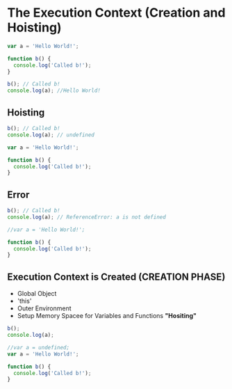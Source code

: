 # The Execution Context (Creation and Hoisting)

```js
var a = 'Hello World!';

function b() {
  console.log('Called b!');
}

b(); // Called b!
console.log(a); //Hello World!
```

## Hoisting

```js
b(); // Called b!
console.log(a); // undefined

var a = 'Hello World!';

function b() {
  console.log('Called b!');
}
```

## Error

```js
b(); // Called b!
console.log(a); // ReferenceError: a is not defined

//var a = 'Hello World!';

function b() {
  console.log('Called b!');
}
```

## Execution Context is Created (CREATION PHASE)

- Global Object
- 'this'
- Outer Environment
- Setup Memory Spacee for Variables and Functions **"Hositing"**

```js
b();
console.log(a);

//var a = undefined;
var a = 'Hello World!';

function b() {
  console.log('Called b!');
}
```

